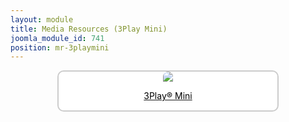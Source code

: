 ```yaml
---
layout: module
title: Media Resources (3Play Mini)
joomla_module_id: 741
position: mr-3playmini
---
```

<div align="center" style="margin-bottom: 20px;"><a href="/news-events/newsroom/media/3play-mini-media-resources.html">
<div align="center" style="max-width: 350px; border-style: solid; border-width: 2px; border-color: #cccccc; border-radius: 10px; background-color: #ffffff;"><img src="{{"images/media-resources/img/3playmini.jpg" | cdn }}" style="border-radius: 10px 10px 0px 0px;" class="img-responsive" />
<p style="line-height: 1.3em; color: #000000;">3Play® Mini</p>
</div>
</a>
</div>
